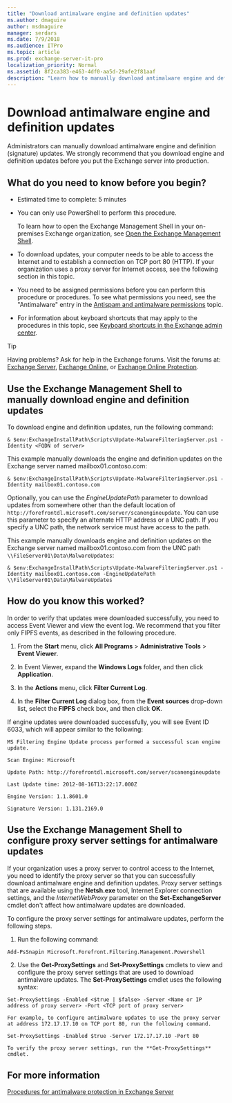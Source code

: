 ```yaml
---
title: "Download antimalware engine and definition updates"
ms.author: dmaguire
author: msdmaguire
manager: serdars
ms.date: 7/9/2018
ms.audience: ITPro
ms.topic: article
ms.prod: exchange-server-it-pro
localization_priority: Normal
ms.assetid: 8f2ca383-e463-4df0-aa5d-29afe2f81aaf
description: "Learn how to manually download antimalware engine and definition updates for Exchange 2016 and Exchange 2019."
---
```


# Download antimalware engine and definition updates

Administrators can manually download antimalware engine and definition (signature) updates. We strongly recommend that you download engine and definition updates before you put the Exchange server into production.

## What do you need to know before you begin?

- Estimated time to complete: 5 minutes

- You can only use PowerShell to perform this procedure.

    To learn how to open the Exchange Management Shell in your on-premises Exchange organization, see [Open the Exchange Management Shell](https://docs.microsoft.com/powershell/exchange/exchange-server/open-the-exchange-management-shell).

- To download updates, your computer needs to be able to access the Internet and to establish a connection on TCP port 80 (HTTP). If your organization uses a proxy server for Internet access, see the following section in this topic.

- You need to be assigned permissions before you can perform this procedure or procedures. To see what permissions you need, see the "Antimalware" entry in the [Antispam and antimalware permissions](../../permissions/feature-permissions/antispam-and-antimalware-permissions.md) topic.

- For information about keyboard shortcuts that may apply to the procedures in this topic, see [Keyboard shortcuts in the Exchange admin center](../../about-documentation/exchange-admin-center-keyboard-shortcuts.md).

> [!TIP]
> Having problems? Ask for help in the Exchange forums. Visit the forums at: [Exchange Server](https://go.microsoft.com/fwlink/p/?linkId=60612), [Exchange Online](https://go.microsoft.com/fwlink/p/?linkId=267542), or [Exchange Online Protection](https://go.microsoft.com/fwlink/p/?linkId=285351).

## Use the Exchange Management Shell to manually download engine and definition updates

To download engine and definition updates, run the following command:

```
& $env:ExchangeInstallPath\Scripts\Update-MalwareFilteringServer.ps1 -Identity <FQDN of server>
```

This example manually downloads the engine and definition updates on the Exchange server named mailbox01.contoso.com:

```
& $env:ExchangeInstallPath\Scripts\Update-MalwareFilteringServer.ps1 -Identity mailbox01.contoso.com
```

Optionally, you can use the _EngineUpdatePath_ parameter to download updates from somewhere other than the default location of `http://forefrontdl.microsoft.com/server/scanengineupdate`. You can use this parameter to specify an alternate HTTP address or a UNC path. If you specify a UNC path, the network service must have access to the path.

 This example manually downloads engine and definition updates on the Exchange server named mailbox01.contoso.com from the UNC path `\\FileServer01\Data\MalwareUpdates`:

```
& $env:ExchangeInstallPath\Scripts\Update-MalwareFilteringServer.ps1 -Identity mailbox01.contoso.com -EngineUpdatePath \\FileServer01\Data\MalwareUpdates

```

## How do you know this worked?

In order to verify that updates were downloaded successfully, you need to access Event Viewer and view the event log. We recommend that you filter only FIPFS events, as described in the following procedure.

1. From the **Start** menu, click **All Programs** \> **Administrative Tools** \> **Event Viewer**.

2. In Event Viewer, expand the **Windows Logs** folder, and then click **Application**.

3. In the **Actions** menu, click **Filter Current Log**.

4. In the **Filter Current Log** dialog box, from the **Event sources** drop-down list, select the **FIPFS** check box, and then click **OK**.

If engine updates were downloaded successfully, you will see Event ID 6033, which will appear similar to the following:

 `MS Filtering Engine Update process performed a successful scan engine update.`

 `Scan Engine: Microsoft`

 `Update Path: http://forefrontdl.microsoft.com/server/scanengineupdate`

 `Last Update time: ‎2012‎-‎08‎-‎16T13:22:17.000Z`

 `Engine Version: 1.1.8601.0`

 `Signature Version: 1.131.2169.0`

## Use the Exchange Management Shell to configure proxy server settings for antimalware updates

If your organization uses a proxy server to control access to the Internet, you need to identify the proxy server so that you can successfully download antimalware engine and definition updates. Proxy server settings that are available using the **Netsh.exe** tool, Internet Explorer connection settings, and the _InternetWebProxy_ parameter on the **Set-ExchangeServer** cmdlet don't affect how antimalware updates are downloaded.

To configure the proxy server settings for antimalware updates, perform the following steps.

1. Run the following command:

  ```
  Add-PsSnapin Microsoft.Forefront.Filtering.Management.Powershell
  ```

2. Use the **Get-ProxySettings** and **Set-ProxySettings** cmdlets to view and configure the proxy server settings that are used to download antimalware updates. The **Set-ProxySettings** cmdlet uses the following syntax: 

  ```
  Set-ProxySettings -Enabled <$true | $false> -Server <Name or IP address of proxy server> -Port <TCP port of proxy server>
  ```

    For example, to configure antimalware updates to use the proxy server at address 172.17.17.10 on TCP port 80, run the following command.

  ```
  Set-ProxySettings -Enabled $true -Server 172.17.17.10 -Port 80
  ```

    To verify the proxy server settings, run the **Get-ProxySettings** cmdlet.

## For more information

[Procedures for antimalware protection in Exchange Server](antimalware-procedures.md)



